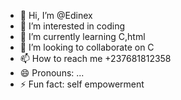 - 👋 Hi, I’m @Edinex
- 👀 I’m interested in coding
- 🌱 I’m currently learning C,html
- 💞️ I’m looking to collaborate on C
- 📫 How to reach me +237681812358
- 😄 Pronouns: ...
- ⚡ Fun fact: self empowerment 

<!---
Edinex/Edinex is a ✨ special ✨ repository because its `README.md` (this file) appears on your GitHub profile.
You can click the Preview link to take a look at your changes.
--->
